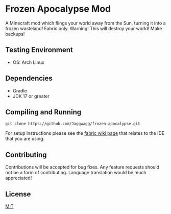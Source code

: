 # Frozen Apocalypse Mod

A Minecraft mod which flings your world away from the Sun, turning it into a frozen wasteland! Fabric only.
Warning! This will destroy your world! Make backups!

## Testing Environment
* OS: Arch Linux

## Dependencies
* Gradle
* JDK 17 or greater

## Compiling and Running

```shell
git clone https://github.com/Jaggwagg/frozen-apocalypse.git
```

For setup instructions please see the [fabric wiki page](https://fabricmc.net/wiki/tutorial:setup) that relates to the IDE that you are using.

## Contributing
Contributions will be accepted for bug fixes. Any feature requests should not be a form of contributing.
Language translation would be much appreciated!

## License
[MIT](https://choosealicense.com/licenses/mit/)
